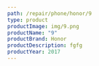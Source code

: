 ```yaml
---
path: /repair/phone/honor/9
type: product
productImage: img/9.png
productName: "9"
productBrand: Honor
productDescription: fgfg
productYear: 2017
---
```

